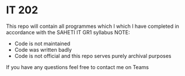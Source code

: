 # IT 202

This repo will contain all programmes which I which I have completed in accordance with the SAHETI IT GR1 syllabus
NOTE:
- Code is not maintained
- Code was written badly
- Code is not official and this repo serves purely archival purposes

If you have any questions feel free to contact me on Teams
